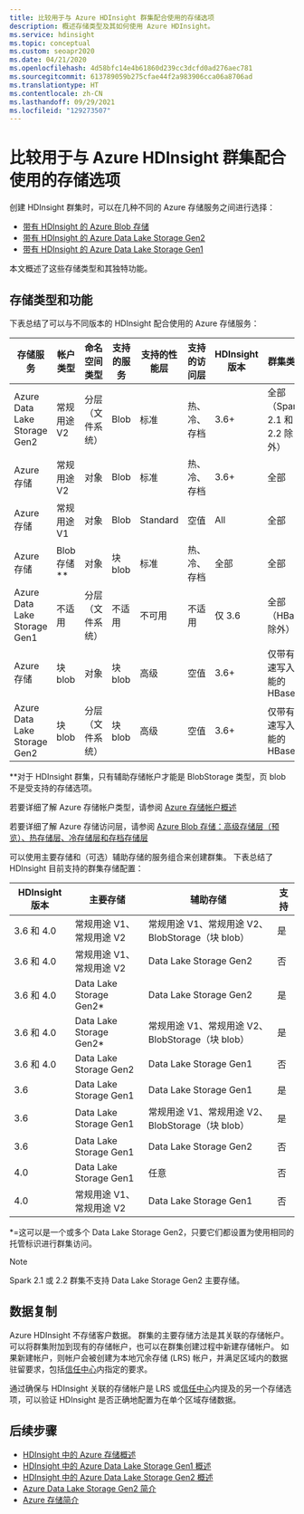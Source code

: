 ```yaml
---
title: 比较用于与 Azure HDInsight 群集配合使用的存储选项
description: 概述存储类型及其如何使用 Azure HDInsight。
ms.service: hdinsight
ms.topic: conceptual
ms.custom: seoapr2020
ms.date: 04/21/2020
ms.openlocfilehash: 4d58bfc14e4b61860d239cc3dcfd0ad276aec781
ms.sourcegitcommit: 613789059b275cfae44f2a983906cca06a8706ad
ms.translationtype: HT
ms.contentlocale: zh-CN
ms.lasthandoff: 09/29/2021
ms.locfileid: "129273507"
---
```

# <a name="compare-storage-options-for-use-with-azure-hdinsight-clusters"></a>比较用于与 Azure HDInsight 群集配合使用的存储选项

创建 HDInsight 群集时，可以在几种不同的 Azure 存储服务之间进行选择：

* [带有 HDInsight 的 Azure Blob 存储](./overview-azure-storage.md)
* [带有 HDInsight 的 Azure Data Lake Storage Gen2](./overview-data-lake-storage-gen2.md)
* [带有 HDInsight 的 Azure Data Lake Storage Gen1](./overview-data-lake-storage-gen1.md)

本文概述了这些存储类型和其独特功能。

## <a name="storage-types-and-features"></a>存储类型和功能

下表总结了可以与不同版本的 HDInsight 配合使用的 Azure 存储服务：

| 存储服务 | 帐户类型 | 命名空间类型 | 支持的服务 | 支持的性能层 | 支持的访问层 | HDInsight 版本 | 群集类型 |
|---|---|---|---|---|---|---|---|
|Azure Data Lake Storage Gen2| 常规用途 V2 | 分层（文件系统） | Blob | 标准 | 热、冷、存档 | 3.6+ | 全部（Spark 2.1 和 2.2 除外）|
|Azure 存储| 常规用途 V2 | 对象 | Blob | 标准 | 热、冷、存档 | 3.6+ | 全部 |
|Azure 存储| 常规用途 V1 | 对象 | Blob | Standard | 空值 | All | 全部 |
|Azure 存储| Blob 存储** | 对象 | 块 blob | 标准 | 热、冷、存档 | 全部 | 全部 |
|Azure Data Lake Storage Gen1| 不适用 | 分层（文件系统） | 不适用 | 不可用 | 不适用 | 仅 3.6 | 全部（HBase 除外） |
|Azure 存储| 块 blob| 对象 | 块 blob | 高级 | 空值| 3.6+ | 仅带有加速写入功能的 HBase|
|Azure Data Lake Storage Gen2| 块 blob| 分层（文件系统） | 块 blob | 高级 | 空值| 3.6+ | 仅带有加速写入功能的 HBase|

**对于 HDInsight 群集，只有辅助存储帐户才能是 BlobStorage 类型，页 blob 不是受支持的存储选项。

若要详细了解 Azure 存储帐户类型，请参阅 [Azure 存储帐户概述](../storage/common/storage-account-overview.md)

若要详细了解 Azure 存储访问层，请参阅 [Azure Blob 存储：高级存储层（预览）、热存储层、冷存储层和存档存储层](../storage/blobs/access-tiers-overview.md)

可以使用主要存储和（可选）辅助存储的服务组合来创建群集。 下表总结了 HDInsight 目前支持的群集存储配置：

| HDInsight 版本 | 主要存储 | 辅助存储 | 支持 |
|---|---|---|---|
| 3.6 和 4.0 | 常规用途 V1、常规用途 V2 | 常规用途 V1、常规用途 V2、BlobStorage（块 blob） | 是 |
| 3.6 和 4.0 | 常规用途 V1、常规用途 V2 | Data Lake Storage Gen2 | 否 |
| 3.6 和 4.0 | Data Lake Storage Gen2* | Data Lake Storage Gen2 | 是 |
| 3.6 和 4.0 | Data Lake Storage Gen2* | 常规用途 V1、常规用途 V2、BlobStorage（块 blob） | 是 |
| 3.6 和 4.0 | Data Lake Storage Gen2 | Data Lake Storage Gen1 | 否 |
| 3.6 | Data Lake Storage Gen1 | Data Lake Storage Gen1 | 是 |
| 3.6 | Data Lake Storage Gen1 | 常规用途 V1、常规用途 V2、BlobStorage（块 blob） | 是 |
| 3.6 | Data Lake Storage Gen1 | Data Lake Storage Gen2 | 否 |
| 4.0 | Data Lake Storage Gen1 | 任意 | 否 |
| 4.0 | 常规用途 V1、常规用途 V2 | Data Lake Storage Gen1 | 否 |

*=这可以是一个或多个 Data Lake Storage Gen2，只要它们都设置为使用相同的托管标识进行群集访问。

> [!NOTE]
> Spark 2.1 或 2.2 群集不支持 Data Lake Storage Gen2 主要存储。

## <a name="data-replication"></a>数据复制

Azure HDInsight 不存储客户数据。 群集的主要存储方法是其关联的存储帐户。 可以将群集附加到现有的存储帐户，也可以在群集创建过程中新建存储帐户。 如果新建帐户，则帐户会被创建为本地冗余存储 (LRS) 帐户，并满足区域内的数据驻留要求，包括[信任中心](https://azuredatacentermap.azurewebsites.net)内指定的要求。

通过确保与 HDInsight 关联的存储帐户是 LRS 或[信任中心](https://azuredatacentermap.azurewebsites.net)内提及的另一个存储选项，可以验证 HDInsight 是否正确地配置为在单个区域存储数据。
 
## <a name="next-steps"></a>后续步骤

* [HDInsight 中的 Azure 存储概述](./overview-azure-storage.md)
* [HDInsight 中的 Azure Data Lake Storage Gen1 概述](./overview-data-lake-storage-gen1.md)
* [HDInsight 中的 Azure Data Lake Storage Gen2 概述](./overview-data-lake-storage-gen2.md)
* [Azure Data Lake Storage Gen2 简介](../storage/blobs/data-lake-storage-introduction.md)
* [Azure 存储简介](../storage/common/storage-introduction.md)
